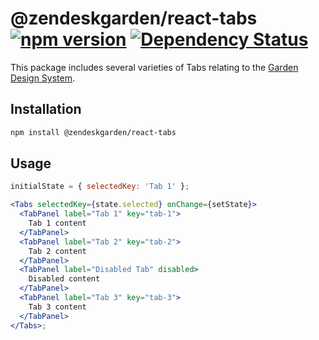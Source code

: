 # @zendeskgarden/react-tabs [![npm version](https://img.shields.io/npm/v/@zendeskgarden/react-tabs.svg?style=flat-square)](https://www.npmjs.com/package/@zendeskgarden/react-tabs) [![Dependency Status](https://img.shields.io/david/zendeskgarden/react-components.svg?path=packages/tabs&style=flat-square)](https://david-dm.org/zendeskgarden/react-components?path=packages/tabs) <!-- markdownlint-disable -->

<!-- markdownlint-enable -->

This package includes several varieties of Tabs relating to
the [Garden Design System](https://zendeskgarden.github.io/).

## Installation

```sh
npm install @zendeskgarden/react-tabs
```

## Usage

```jsx static
initialState = { selectedKey: 'Tab 1' };

<Tabs selectedKey={state.selected} onChange={setState}>
  <TabPanel label="Tab 1" key="tab-1">
    Tab 1 content
  </TabPanel>
  <TabPanel label="Tab 2" key="tab-2">
    Tab 2 content
  </TabPanel>
  <TabPanel label="Disabled Tab" disabled>
    Disabled content
  </TabPanel>
  <TabPanel label="Tab 3" key="tab-3">
    Tab 3 content
  </TabPanel>
</Tabs>;
```
